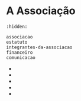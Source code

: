 # A Associação

```{toctree}
:hidden:

associacao
estatuto
integrantes-da-associacao
financeiro
comunicacao
```

- [](./associacao)
- [](./estatuto)
- [](./integrantes-da-associacao)
- [](./financeiro.md)
- [](./comunicacao.md)
